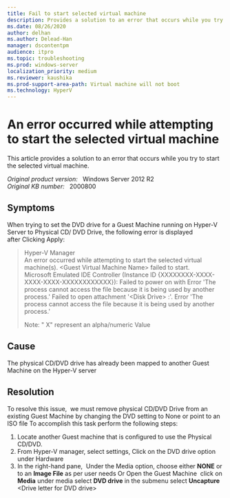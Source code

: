 ```yaml
---
title: Fail to start selected virtual machine
description: Provides a solution to an error that occurs while you try to  start the selected virtual machine.
ms.date: 08/26/2020
author: delhan
ms.author: Delead-Han
manager: dscontentpm
audience: itpro
ms.topic: troubleshooting
ms.prod: windows-server
localization_priority: medium
ms.reviewer: kaushika
ms.prod-support-area-path: Virtual machine will not boot
ms.technology: HyperV
---
```

# An error occurred while attempting to start the selected virtual machine

This article provides a solution to an error that occurs while you try to  start the selected virtual machine.

_Original product version:_ &nbsp; Windows Server 2012 R2  
_Original KB number:_ &nbsp; 2000800

## Symptoms

When trying to set the DVD drive for a Guest Machine running on Hyper-V Server to Physical CD/ DVD Drive, the following error is displayed after Clicking Apply:

> Hyper-V Manager  
An error occurred while attempting to start the selected virtual machine(s).
\<Guest Virtual Machine Name> failed to start.  
Microsoft Emulated IDE Controller (Instance ID
{XXXXXXXX-XXXX-XXXX-XXXX-XXXXXXXXXXXX}): Failed to power on with Error 'The process cannot access the file because it is being used by another process.'
Failed to open attachment '\<Disk Drive> :'. Error 'The process cannot access the file because it is being used by another process.'
>
> Note: " X" represent an alpha/numeric Value

## Cause

The physical CD/DVD drive has already been mapped to another Guest Machine on the Hyper-V server

## Resolution

To resolve this issue,  we must remove physical CD/DVD Drive from an existing Guest Machine by changing the DVD setting to None or point to an ISO file
To accomplish this task perform the following steps:

1. Locate another Guest machine that is configured to use the Physical CD/DVD.
2. From Hyper-V manager, select settings, Click on the DVD drive option under Hardware
3. In the right-hand pane,  Under the Media option, choose either **NONE** or to an **Image File** as per user needs
Or
Open the Guest Machine  click on **Media** under media select **DVD drive** in the submenu select **Uncapture** \<Drive letter for DVD drive>
